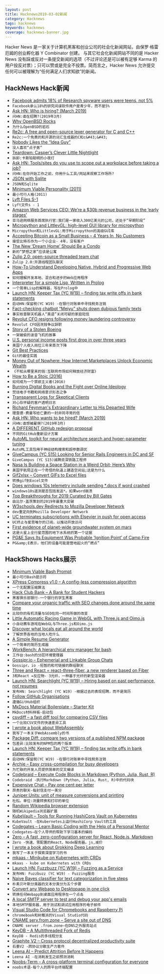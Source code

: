 ```yaml
---
layout: post
title: Hacknews2019-03-02新闻
category: Hacknews
tags: hacknews
keywords: hacknews
coverage: hacknews-banner.jpg
---
```


Hacker News 是一家关于计算机黑客和创业公司的社会化新闻网站，由保罗·格雷厄姆的创业孵化器 Y Combinator 创建。
与其它社会化新闻网站不同的是 Hacker News 没有踩或反对一条提交新闻的选项（不过评论还是可以被有足够 Karma 的用户投反对票）；只可以赞或是完全不投票。简而言之，Hacker News 允许提交任何可以被理解为“任何满足人们求知欲”的新闻。

## HackNews Hack新闻


- [Facebook admits 18% of Research spyware users were teens, not 5%](https://techcrunch.com/2019/02/28/facebook-research-teens/)
- `Facebook承认18%的研究间谍软件用户是青少年，而不是5%`
- [Ask HN: Who is hiring? (March 2019)](item?id=19281834)
- `问HN:谁在招聘?(2019年3月)`
- [Why OpenBSD Rocks](https://why-openbsd.rocks/fact/)
- `为什么OpenBSD的岩石`
- [Re2c: A free and open-source lexer generator for C and C&#43;&#43;](http://re2c.org/)
- `Re2c:一个免费的和开源的词汇生成器的C和c&#43;&#43;`
- [Nobody Likes the “Idea Guy”](https://www.riskology.co/idea-guy/)
- `没人喜欢“点子男”`
- [Teardown: Casper’s Clever Little Nightlight](https://blog.bolt.io/casper-glow-e4f8819376d7)
- `拆卸:卡斯珀聪明的小夜灯`
- [Ask HN: Tools/sites do you use to scope out a workplace before taking a job?](item?id=19280341)
- `问HN:在你开始工作之前，你用什么工具/网站来观察工作场所?`
- [JSON with Sqlite](https://www.sqlite.org/json1.html)
- `JSON和Sqlite`
- [Minimum Viable Personality (2011)](https://avc.com/2011/09/minimum-viable-personality/)
- `最小可行人格(2011)`
- [Lyft Files S-1](https://www.sec.gov/Archives/edgar/data/1759509/000119312519059849/d633517ds1.htm)
- `Lyft文件s - 1`
- [Amazon Web Services CEO: We’re a $30b revenue business in the ‘early stages’](https://www.cnbc.com/2019/02/28/amazon-cloud-ceo-we-have-a-30-billion-run-rate-in-our-early-stages.html)
- `亚马逊网络服务首席执行官:我们是一家收入300亿美元的公司，还处于“早期阶段”`
- [Micropython and LittlevGL: high-level GUI library for micropython](https://blog.littlevgl.com/2019-02-20/micropython-bindings)
- `Micropython和LittlevGL:用于Micropython的高级GUI库`
- [Accepting Bitcoin as a Small Business – 4 Years In, No Customers](https://seymour-locksmiths.co.uk/bitcoin-locksmith/)
- `接受比特币作为一个小企业- 4年，没有客户`
- [The New ‘Dream Home’ Should Be a Condo](https://www.nytimes.com/interactive/2019/03/01/opinion/dream-home-condo-cloverdale.html)
- `新的“梦想之家”应该是公寓`
- [Zulip 2.0: open-source threaded team chat](https://blog.zulip.org/2019/03/01/zulip-2-0-released/)
- `Zulip 2.0:开源线程团队聊天`
- [How-To Understand Developing Native, Hybrid and Progressive Web Apps](https://creatorsneverdie.com/blog/item?q=the-cost-of-developing-native-hyrbid-progressive-web-apps)
- `如何理解开发本地、混合和进步的Web应用程序`
- [Interpreter for a simple Lisp, Written in Prolog](https://github.com/triska/lisprolog)
- `一个简单Lisp的解释器，写在Prolog中`
- [Launch HN: Keeper Tax (YC W19) – finding tax write offs in bank statements](item?id=19283990)
- `启动HN:保留税(YC W19) -在银行对账单中寻找税务注销`
- [Fact-checking chatbot “Meiyu” shuts down dubious family texts](https://www.wsj.com/articles/know-it-all-robot-shuts-down-dubious-family-texts-11551370040)
- `事实核查聊天机器人“美语”关闭可疑的家庭短信`
- [Revolut CFO resigns following money laundering controversy](https://techcrunch.com/2019/03/01/revolut-cfo-peter-ohiggins-resigns/)
- `Revolut CFO因洗钱争议辞职`
- [Story of a Stolen Boeing](https://en.wikipedia.org/wiki/2003_Angola_727_disappearance)
- `一架被偷的波音飞机的故事`
- [U.S. personal income posts first drop in over three years](https://www.reuters.com/article/us-usa-economy-spenidng/u-s-personal-income-posts-first-drop-in-over-three-years-idUSKCN1QI4P7)
- `美国个人收入岗位三年来首次下降`
- [Git Best Practices](https://programmerfriend.com/index.php/2019/03/01/git-best-practices/)
- `Git的最佳实践`
- [Money Out of Nowhere: How Internet Marketplaces Unlock Economic Wealth](http://abovethecrowd.com/2019/02/27/money-out-of-nowhere-how-internet-marketplaces-unlock-economic-wealth/)
- `《不知从哪里来的钱:互联网市场如何释放经济财富》`
- [How to Be a Stoic (2016)](https://www.newyorker.com/magazine/2016/12/19/how-to-be-a-stoic)
- `如何成为一个禁欲主义者(2016)`
- [Burning Digital Books and the Fight over Online Ideology](https://www.nicholasjrobinson.com/blog/culture-2-0/burning-digital-books-and-the-fight-over-online-ideology)
- `焚烧电子书籍和网络意识形态之争`
- [Transparent Logs for Skeptical Clients](https://research.swtch.com/tlog)
- `对心存怀疑的客户透明日志`
- [Richard Feynman&#39;s Extraordinary Letter to His Departed Wife](https://www.brainpickings.org/2017/10/17/richard-feynman-arline-letter/)
- `理查德·费曼写给亡妻的一封非同寻常的信`
- [Ask HN: Who wants to be hired? (March 2019)](item?id=19281832)
- `问HN:谁想被雇佣?(2019年3月)`
- [A DIFFERENT GitHub redesign proposal](https://blog.alexrohde.com/archives/656)
- `不同的GitHub重新设计方案`
- [AutoML toolkit for neural architecture search and hyper-parameter tuning](https://github.com/Microsoft/nni)
- `AutoML工具包用于神经结构搜索和超参数调优`
- [GiveCampus (YC S15) Looking for Senior Rails Engineers in DC and SF](https://www.givecampus.com/careers#engineering)
- `GiveCampus (YC S15)诚聘资深铁路工程师`
- [Nasa Is Building a Space Station in a Weird Orbit; Here’s Why](https://hackaday.com/2019/02/25/nasa-is-building-a-space-station-in-a-weird-orbit-heres-why/)
- `美国宇航局正在一个奇怪的轨道上建造空间站;这是为什么`
- [Gif2xlsx – Convert GIFs to Excel files](https://github.com/pugwonk/gif2xlsx/blob/master/README.md)
- `转换gif到Excel文件`
- [Does windows 10s telemetry include sending *.docs if word crashed](https://security.stackexchange.com/questions/204530/does-windows-10s-telemetry-include-sending-docs-if-word-crashed)
- `windows10s遥测是否包括发送*。如果word崩溃`
- [Top Breakthroughs for 2019 Curated by Bill Gates](https://www.technologyreview.com/lists/technologies/2019/)
- `由比尔·盖茨策划的2019年最重大突破`
- [W3schools.dev Redirects to Mozilla Developer Network](http://w3schools.dev)
- `dev重定向到Mozilla Developer Network`
- [UC terminates subscriptions with Elsevier in push for open access](https://www.universityofcalifornia.edu/press-room/uc-terminates-subscriptions-worlds-largest-scientific-publisher-push-open-access-publicly)
- `UC终止与爱思唯尔的订阅，以推动开放访问`
- [First evidence of planet-wide groundwater system on mars](http://www.esa.int/Our_Activities/Space_Science/Mars_Express/First_evidence_of_planet-wide_groundwater_system_on_Mars)
- `这是火星上全行星范围的地下水系统的第一个证据`
- [PG&amp;E Says Its Equipment Was Probable ‘Ignition Point’ of Camp Fire](https://www.wsj.com/articles/pg-e-records-10-5-billion-charge-related-to-camp-fire-11551363969)
- `PG&amp;E表示，他们的设备可能是营地起火的“燃点”`


## HackShows Hacks展示

- [ Minimum Viable Bash Prompt](https://github.com/chkhd/bash-prompt)
- `最小可行Bash提示符`
- [ XPress Compress v1.0 – A config-less compression algorithm](https://github.com/zelon88/xPress)
- `一个无配置压缩算法`
- [ Hack Club Bank – A Bank for Student Hackers](https://medium.com/hackclub/hack-club-bank-is-now-live-for-everyone-including-you-884f7f54836f)
- `黑客俱乐部银行-一个银行的学生黑客`
- [ Compare your organic traffic with SEO changes done around the same time](https://news.ycombinator.com/item?id=19279783)
- `比较你的有机流量与SEO在同一时间所做的改变`
- [ Little Automatic Racing Game in WebGL with Three.js and Oimo.js](http://emh.lart.no/publish/csb/csb3d/v1/?dupCount=10&amp;swarmCount=1&amp;unitScale=0.2&amp;ownPhysics=false)
- `小自动赛车游戏在WebGL与Three.js和Oimo.js`
- [ Discover what locals eat all around the world](https://what.toeat.in)
- `了解世界各地的当地人吃什么`
- [ A Simple Resume Generator](https://hire-clio.now.sh)
- `一个简单的简历生成器`
- [ WorkBench: A hierarchical env manager for bash](https://github.com/pshirali/workbench)
- `工作台:bash的分层环境管理器`
- [ Gossipr.io – Ephemerial and Linkable Group Chats](https://gossipr.io)
- `Gossipr。io -短暂的和可链接的群组聊天`
- [ Three and React = react-three-fiber, a new renderer based on Fiber](https://github.com/drcmda/react-three-fiber)
- `3和React =反应物- 3光纤，一种基于光纤的新型渲染器`
- [Launch HN: Searchlight (YC W19) – Hiring based on past performance, not resumes](https://news.ycombinator.com/item?id=19273409)
- `发布HN: Searchlight (YC W19) -根据过去的表现招聘，而不是简历`
- [ Follow GitHub Organisations](https://github.com/follow-github-organisation/follow-github-organisation)
- `遵循GitHub组织`
- [ MkDocs Material Boilerplate – Starter Kit](https://github.com/peaceiris/mkdocs-material-boilerplate)
- `MkDocs材料样板-启动包`
- [ csvdiff – a fast diff tool for comparing CSV files](https://github.com/aswinkarthik/csvdiff)
- `一个比较CSV文件的快速差异工具`
- [ I wrote a book about WebAssembly](https://news.ycombinator.com/item?id=19274941)
- `我写了一本关于WebAssembly的书`
- [ Package Diff: compare two versions of a published NPM package](https://diff.intrinsic.com/)
- `包差异:比较发布的NPM包的两个版本`
- [Launch HN: Keeper Tax (YC W19) – finding tax write offs in bank statements](https://news.ycombinator.com/item?id=19283990)
- `启动HN:保留税(YC W19) -在银行对账单中寻找税务注销`
- [ Archie – Easy cross-compilation for busy developers](https://github.com/headmelted/archie)
- `为忙碌的开发人员提供简单的交叉编译`
- [ Codebraid – Execute Code Blocks in Markdown (Python, Julia, Rust, R)](https://github.com/gpoore/codebraid)
- `Codebraid -执行Markdown (Python, Julia, Rust, R)中的代码块`
- [ Expensive Chat – Pay one cent per letter](https://expensive.chat)
- `昂贵的聊天-每封信支付一美分`
- [ Juniper.Units: unit of measure conversions and printing](https://capnmidnight.github.io/Juniper.Units/)
- `杜松。单位:测量转换和打印的单位`
- [ Random Wikipedia browser extension](https://chrome.google.com/webstore/detail/random-wikipedia/kanbdekniajhfdofkbikiclgccplhfjg)
- `随机Wikipedia浏览器扩展`
- [ KubeVault – Tools for Running HashiCorp Vault on Kubernetes](https://github.com/kubevault/docs/blob/master/docs/concepts/what-is-kubevault.md)
- `KubeVault -在Kubernetes上运行HashiCorp Vault的工具`
- [ Codegates – Learn Basic Coding with the Help of a Personal Mentor](https://codegates.com/)
- `Codegates—在个人导师的帮助下学习基本的编码`
- [ Zero – A fast, zero-configuration server for React, Node.js, Markdown](https://zeroserver.io/)
- `Zero -快速、零配置的React、Node服务器。js,减价`
- [ I wrote a book about Grokking Deep Learning](https://www.manning.com/books/grokking-deep-learning)
- `我写了一本关于探索深度学习的书`
- [ mkaas - Minikube on Kubernetes with CRDs](https://github.com/alexellis/mkaas)
- `mkaas - kube on Kubernetes with CRDs`
- [Launch HN: Fuzzbuzz (YC W19) – Fuzzing as a Service](https://news.ycombinator.com/item?id=19265377)
- `发布HN: Fuzzbuzz (YC W19) - Fuzzing服务`
- [ Naive Bayes classifier for text categorization in five steps](https://towardsdatascience.com/implementing-a-naive-bayes-classifier-for-text-categorization-in-five-steps-f9192cdd54c3)
- `朴素贝叶斯分类器的文本分类分为五个步骤`
- [ Convert any Webapp to Desktopapp in one click](https://appmaker.xyz/web2desk-for-business/)
- `转换任何Webapp到桌面应用程序在一个点击`
- [ A local SMTP server to test and debug your app&#39;s emails](https://mailocal.jfoucher.com/)
- `本地SMTP服务器，用于测试和调试应用程序的电子邮件`
- [ Visual Studio Code for Chromebooks and Raspberry Pi](https://code.headmelted.com)
- `chromebook和树莓派的Visual Studio代码`
- [ CNAME serv.from.zone – Serve a site out of DNS](https://serv.from.zone/)
- `CNAME server .from.zone—在DNS之外服务站点`
- [ KeyDB – A Multithreaded Fork of Redis](https://github.com/JohnSully/KeyDB)
- `KeyDB - Redis的多线程分支`
- [ Graphite V2 – Cross protocol decentralized productivity suite](https://app.graphitedocs.com)
- `石墨V2 -跨协议分散生产力套件`
- [ Leena AI – Predict Attrition Before It Happens](https://leena.ai/engagement.html)
- `Leena AI -在消耗发生之前预测消耗`
- [ Noobs-Term – A cross-platform terminal configuration for everyone](https://noobs-term.com/#/)
- `noobs术语-每个人的跨平台终端配置`


